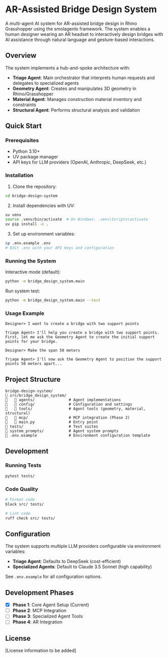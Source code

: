 # AR-Assisted Bridge Design System

A multi-agent AI system for AR-assisted bridge design in Rhino Grasshopper using the smolagents framework. The system enables a human designer wearing an AR headset to interactively design bridges with AI assistance through natural language and gesture-based interactions.

## Overview

The system implements a hub-and-spoke architecture with:
- **Triage Agent**: Main orchestrator that interprets human requests and delegates to specialized agents
- **Geometry Agent**: Creates and manipulates 3D geometry in Rhino/Grasshopper
- **Material Agent**: Manages construction material inventory and constraints
- **Structural Agent**: Performs structural analysis and validation

## Quick Start

### Prerequisites

- Python 3.10+
- UV package manager
- API keys for LLM providers (OpenAI, Anthropic, DeepSeek, etc.)

### Installation

1. Clone the repository:
```bash
cd bridge-design-system
```

2. Install dependencies with UV:
```bash
uv venv
source .venv/bin/activate  # On Windows: .venv\Scripts\activate
uv pip install -e .
```

3. Set up environment variables:
```bash
cp .env.example .env
# Edit .env with your API keys and configuration
```

### Running the System

Interactive mode (default):
```bash
python -m bridge_design_system.main
```

Run system test:
```bash
python -m bridge_design_system.main --test
```

### Usage Example

```
Designer> I want to create a bridge with two support points

Triage Agent> I'll help you create a bridge with two support points. First, let me ask the Geometry Agent to create the initial support points for your bridge.

Designer> Make the span 50 meters

Triage Agent> I'll now ask the Geometry Agent to position the support points 50 meters apart...
```

## Project Structure

```
bridge-design-system/
   src/bridge_design_system/
      agents/               # Agent implementations
      config/               # Configuration and settings
      tools/                # Agent tools (geometry, material, structural)
      mcp/                  # MCP integration (Phase 2)
      main.py               # Entry point
   tests/                    # Test suites
   system_prompts/           # Agent system prompts
   .env.example              # Environment configuration template
```

## Development

### Running Tests

```bash
pytest tests/
```

### Code Quality

```bash
# Format code
black src/ tests/

# Lint code
ruff check src/ tests/
```

## Configuration

The system supports multiple LLM providers configurable via environment variables:

- **Triage Agent**: Defaults to DeepSeek (cost-efficient)
- **Specialized Agents**: Default to Claude 3.5 Sonnet (high capability)

See `.env.example` for all configuration options.

## Development Phases

- [x] **Phase 1**: Core Agent Setup (Current)
- [ ] **Phase 2**: MCP Integration
- [ ] **Phase 3**: Specialized Agent Tools
- [ ] **Phase 4**: AR Integration

## License

[License information to be added]